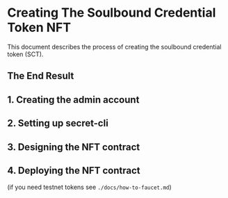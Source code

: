 # Creating The Soulbound Credential Token NFT
This document describes the process of creating the soulbound credential token (SCT).


## The End Result


## 1. Creating the admin account


## 2. Setting up secret-cli


## 3. Designing the NFT contract


## 4. Deploying the NFT contract
(if you need testnet tokens see `./docs/how-to-faucet.md`)

